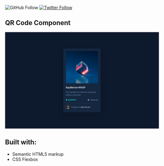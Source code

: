 ![GitHub Follow](https://img.shields.io/github/followers/stephnicoledev?style=social)
[![Twitter Follow](https://img.shields.io/twitter/follow/darkroast_dev?style=social)](https://twitter.com/intent/follow?screen_name=darkroast_dev)

## QR Code Component

![Design preview for the NFT Card component coding challenge](./design/desktop-design.jpg)

## Built with:

- Semantic HTML5 markup
- CSS Flexbox
